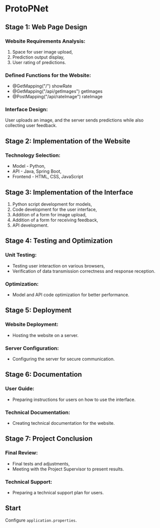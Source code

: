 # ProtoPNet
## Stage 1: Web Page Design

### Website Requirements Analysis:
1. Space for user image upload,
2. Prediction output display,
3. User rating of predictions.

### Defined Functions for the Website:
- @GetMapping("/") showRate
- @GetMapping("/api/getImages") getImages
- @PostMapping("/api/rateImage") rateImage

### Interface Design:
User uploads an image, and the server sends predictions while also collecting user feedback.

## Stage 2: Implementation of the Website
### Technology Selection:
* Model - Python,
* API - Java, Spring Boot,
* Frontend - HTML, CSS, JavaScript

## Stage 3: Implementation of the Interface

1. Python script development for models,
2. Code development for the user interface,
3. Addition of a form for image upload,
4. Addition of a form for receiving feedback,
5. API development.

## Stage 4: Testing and Optimization
### Unit Testing:
* Testing user interaction on various browsers,
* Verification of data transmission correctness and response reception.

### Optimization:
* Model and API code optimization for better performance.

## Stage 5: Deployment
### Website Deployment:
* Hosting the website on a server.

### Server Configuration:
* Configuring the server for secure communication.

## Stage 6: Documentation
### User Guide:
* Preparing instructions for users on how to use the interface.

### Technical Documentation:
* Creating technical documentation for the website.

## Stage 7: Project Conclusion
### Final Review:
* Final tests and adjustments,
* Meeting with the Project Supervisor to present results.

### Technical Support:
* Preparing a technical support plan for users.

## Start
Configure `application.properties`.